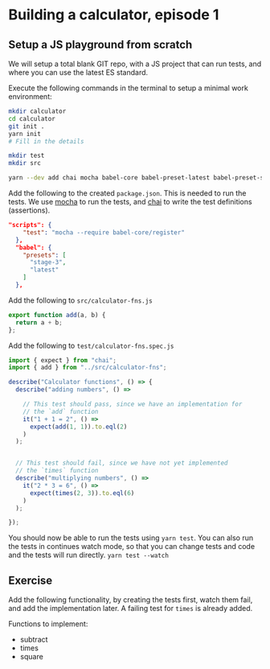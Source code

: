 # Building a calculator, episode 1

## Setup a JS playground from scratch

We will setup a total blank GIT repo, with a JS project that can run tests,
and where you can use the latest ES standard.

Execute the following commands in the terminal to setup a minimal work
environment:

```sh
mkdir calculator
cd calculator
git init .
yarn init
# Fill in the details

mkdir test
mkdir src

yarn --dev add chai mocha babel-core babel-preset-latest babel-preset-stage-3

```

Add the following to the created `package.json`. This is needed to
run the tests. We use [mocha][mocha] to run the tests, and
[chai][chai] to write the test definitions (assertions).

```json
"scripts": {
    "test": "mocha --require babel-core/register"
  },
  "babel": {
    "presets": [
      "stage-3",
      "latest"
    ]
  },
```

Add the following to `src/calculator-fns.js`

```js
export function add(a, b) {
  return a + b;
};
```
Add the following to `test/calculator-fns.spec.js`

```js
import { expect } from "chai";
import { add } from "../src/calculator-fns";

describe("Calculator functions", () => {
  describe("adding numbers", () =>

    // This test should pass, since we have an implementation for
    // the `add` function
    it("1 + 1 = 2", () =>
      expect(add(1, 1)).to.eql(2)
    )
  );


  // This test should fail, since we have not yet implemented
  // the `times` function
  describe("multiplying numbers", () =>
    it("2 * 3 = 6", () =>
      expect(times(2, 3)).to.eql(6)
    )
  );

});
```

You should now be able to run the tests using `yarn test`. You can also run the tests in continues watch mode, so that you can change tests and code and the tests will run directly. `yarn test --watch`

## Exercise

Add the following functionality, by creating the tests first, watch them fail,
and add the implementation later. A failing test for `times` is already added.

Functions to implement:

- subtract
- times
- square

[chai]: http://chaijs.com/
[mocha]: https://mochajs.org/
